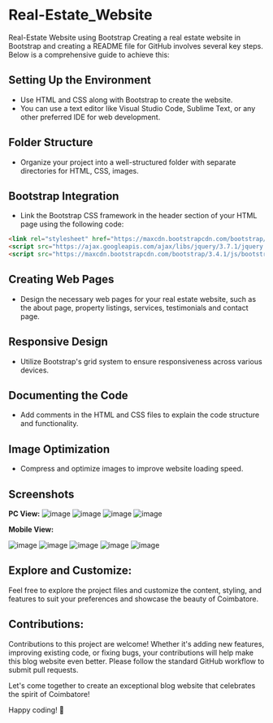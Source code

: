 # Real-Estate_Website
Real-Estate Website using Bootstrap
 Creating a real estate website in Bootstrap and creating a README file for GitHub involves several key steps. Below is a comprehensive guide to achieve this:

## Setting Up the Environment
   - Use HTML and CSS along with Bootstrap to create the website.
   - You can use a text editor like Visual Studio Code, Sublime Text, or any other preferred IDE for web development.

## Folder Structure
   - Organize your project into a well-structured folder with separate directories for HTML, CSS, images.

## Bootstrap Integration
   - Link the Bootstrap CSS framework in the header section of your HTML page using the following code:

   ```html
   <link rel="stylesheet" href="https://maxcdn.bootstrapcdn.com/bootstrap/3.4.1/css/bootstrap.min.css">
   <script src="https://ajax.googleapis.com/ajax/libs/jquery/3.7.1/jquery.min.js"></script>
   <script src="https://maxcdn.bootstrapcdn.com/bootstrap/3.4.1/js/bootstrap.min.js"></script>
   ```

## Creating Web Pages
   - Design the necessary web pages for your real estate website, such as the about page, property listings, services, testimonials and contact page.

## Responsive Design
   - Utilize Bootstrap's grid system to ensure responsiveness across various devices.

## Documenting the Code
   - Add comments in the HTML and CSS files to explain the code structure and functionality.

## Image Optimization
   - Compress and optimize images to improve website loading speed.

## Screenshots

**PC View:**
![image](https://github.com/RenuckaM/Real-Estate_Website/assets/147283564/1739fb49-a246-4478-b573-ca6581727ec1)
![image](https://github.com/RenuckaM/Real-Estate_Website/assets/147283564/d563a371-8303-4ebd-94bb-48857346f0b6)
![image](https://github.com/RenuckaM/Real-Estate_Website/assets/147283564/63909c27-64ef-467c-98ec-4d8a34b8b3e1)
![image](https://github.com/RenuckaM/Real-Estate_Website/assets/147283564/81ea0d2f-0406-4701-ae55-f04cdfc935a4)

**Mobile View:**

![image](https://github.com/RenuckaM/Real-Estate_Website/assets/147283564/5f5d8d4f-9653-4a10-a6ad-5cf297e95df3)
![image](https://github.com/RenuckaM/Real-Estate_Website/assets/147283564/aa9fecec-b907-4b28-90cc-7b87ab9af9f4)
![image](https://github.com/RenuckaM/Real-Estate_Website/assets/147283564/9c247a74-d512-4d78-8bbd-55f7700c3a5e)
![image](https://github.com/RenuckaM/Real-Estate_Website/assets/147283564/e57cfc9b-cb4e-4518-a826-2fd8b947a407)
![image](https://github.com/RenuckaM/Real-Estate_Website/assets/147283564/6b456765-ce23-4746-b207-2bb35f2051ba)

## Explore and Customize:
Feel free to explore the project files and customize the content, styling, and features to suit your preferences and showcase the beauty of Coimbatore.

## Contributions:

Contributions to this project are welcome! Whether it's adding new features, improving existing code, or fixing bugs, your contributions will help make this blog website even better. Please follow the standard GitHub workflow to submit pull requests.

Let's come together to create an exceptional blog website that celebrates the spirit of Coimbatore!

Happy coding! 🚀








   

   
